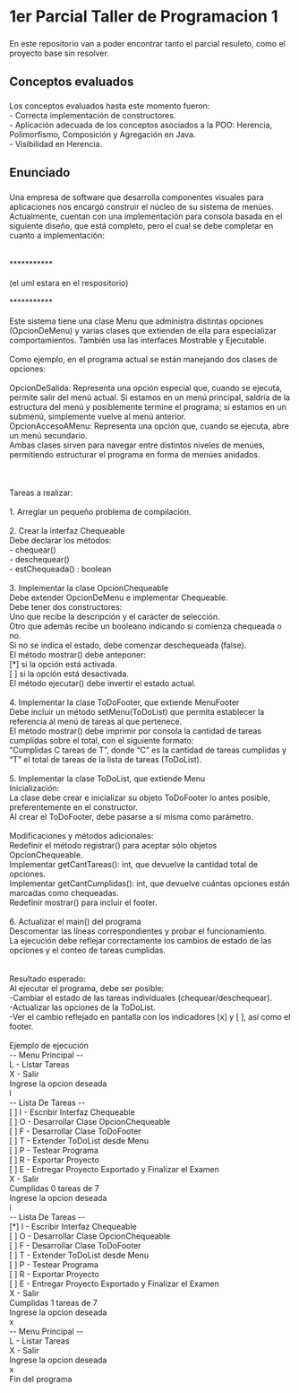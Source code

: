 <h1 align="left">1er Parcial Taller de Programacion 1</h1>

###

<p align="left">En este repositorio van a poder encontrar tanto el parcial resuleto, como el proyecto base sin resolver.</p>

###

<h2 align="left">Conceptos evaluados</h2>

###

<p align="left">Los conceptos evaluados hasta este momento fueron:  <br>- Correcta implementación de constructores.<br>- Aplicación adecuada de los conceptos asociados a la POO: Herencia, Polimorfismo, Composición y Agregación en Java.<br>- Visibilidad en Herencia.</p>

###

<h2 align="left">Enunciado</h2>

###

<p align="left">Una empresa de software que desarrolla componentes visuales para aplicaciones nos encargó construir el núcleo de su sistema de menúes. Actualmente, cuentan con una implementación para consola basada en el siguiente diseño, que está completo, pero el cual se debe completar en cuanto a implementación:<br><br><br>***********<br><br>(el uml estara en el respositorio)<br><br>***********<br><br>Este sistema tiene una clase Menu que administra distintas opciones (OpcionDeMenu) y varias clases que extienden de ella para especializar comportamientos. También usa las interfaces Mostrable y Ejecutable.<br><br>Como ejemplo, en el programa actual se están manejando dos clases de opciones:<br><br>OpcionDeSalida: Representa una opción especial que, cuando se ejecuta, permite salir del menú actual. Si estamos en un menú principal, saldría de la estructura del menú y posiblemente termine el programa; si estamos en un submenú, simplemente vuelve al menú anterior.<br>OpcionAccesoAMenu: Representa una opción que, cuando se ejecuta, abre un menú secundario.<br>Ambas clases sirven para navegar entre distintos niveles de menúes, permitiendo estructurar el programa en forma de menúes anidados.<br><br><br><br>Tareas a realizar:<br><br>1. Arreglar un pequeño problema de compilación.<br><br>2. Crear la interfaz Chequeable<br>Debe declarar los métodos:<br>- chequear()<br>- deschequear()<br>- estChequeada() : boolean<br><br>3. Implementar la clase OpcionChequeable<br>Debe extender OpcionDeMenu e implementar Chequeable.<br>Debe tener dos constructores:<br>Uno que recibe la descripción y el carácter de selección.<br>Otro que además recibe un booleano indicando si comienza chequeada o no.<br>Si no se indica el estado, debe comenzar deschequeada (false).<br>El método mostrar() debe anteponer:<br>[*] si la opción está activada.<br>[ ] si la opción está desactivada.<br>El método ejecutar() debe invertir el estado actual.<br><br>4. Implementar la clase ToDoFooter, que extiende MenuFooter<br>Debe incluir un método setMenu(ToDoList) que permita establecer la referencia al menú de tareas al que pertenece.<br>El método mostrar() debe imprimir por consola la cantidad de tareas cumplidas sobre el total, con el siguiente formato:<br>“Cumplidas C tareas de T”, donde “C” es la cantidad de tareas cumplidas y “T” el total de tareas de la lista de tareas (ToDoList).<br><br>5. Implementar la clase ToDoList, que extiende Menu<br>Inicialización:<br>La clase debe crear e inicializar su objeto ToDoFooter lo antes posible, preferentemente en el constructor.<br>Al crear el ToDoFooter, debe pasarse a sí misma como parámetro.<br><br>Modificaciones y métodos adicionales:<br>Redefinir el método registrar() para aceptar sólo objetos OpcionChequeable.<br>Implementar getCantTareas(): int, que devuelve la cantidad total de opciones.<br>Implementar getCantCumplidas(): int, que devuelve cuántas opciones están marcadas como chequeadas.<br>Redefinir mostrar() para incluir el footer.<br><br>6. Actualizar el main() del programa<br>Descomentar las líneas correspondientes y probar el funcionamiento.<br>La ejecución debe reflejar correctamente los cambios de estado de las opciones y el conteo de tareas cumplidas.<br><br><br>Resultado esperado:<br>Al ejecutar el programa, debe ser posible:<br>-Cambiar el estado de las tareas individuales (chequear/deschequear).<br>-Actualizar las opciones de la ToDoList.<br>-Ver el cambio reflejado en pantalla con los indicadores [x] y [ ], así como el footer.<br><br>Ejemplo de ejecución<br>-- Menu Principal --<br>L - Listar Tareas<br>X - Salir<br>Ingrese la opcion deseada<br>l<br>-- Lista De Tareas --<br>[ ] I - Escribir Interfaz Chequeable<br>[ ] O - Desarrollar Clase OpcionChequeable<br>[ ] F - Desarrollar Clase ToDoFooter<br>[ ] T - Extender ToDoList desde Menu<br>[ ] P - Testear Programa<br>[ ] R - Exportar Proyecto<br>[ ] E - Entregar Proyecto Exportado y Finalizar el Examen<br>X - Salir<br>Cumplidas 0 tareas de 7<br>Ingrese la opcion deseada<br>i<br>-- Lista De Tareas --<br>[*] I - Escribir Interfaz Chequeable<br>[ ] O - Desarrollar Clase OpcionChequeable<br>[ ] F - Desarrollar Clase ToDoFooter<br>[ ] T - Extender ToDoList desde Menu<br>[ ] P - Testear Programa<br>[ ] R - Exportar Proyecto<br>[ ] E - Entregar Proyecto Exportado y Finalizar el Examen<br>X - Salir<br>Cumplidas 1 tareas de 7<br>Ingrese la opcion deseada<br>x<br>-- Menu Principal --<br>L - Listar Tareas<br>X - Salir<br>Ingrese la opcion deseada<br>x<br>Fin del programa</p>

###
